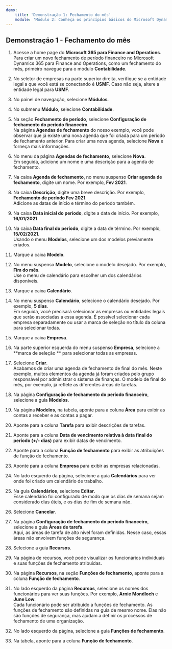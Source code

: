 ```yaml
---
demo:
    title: 'Demonstração 1: Fechamento do mês'
    module: 'Módulo 2: Conheça os princípios básicos do Microsoft Dynamics 365 Finance'
---
```


## Demonstração 1 - Fechamento do mês

1. Acesse a home page do **Microsoft 365 para Finance and Operations**.  
    Para criar um novo fechamento de período financeiro no Microsoft Dynamics 365 para Finance and Operations, como um fechamento do mês, primeiro navegue para o módulo **Contabilidade**.

1. No seletor de empresas na parte superior direita, verifique se a entidade legal a que você está se conectando é **USMF**. Caso não seja, altere a entidade legal para **USMF**.

1. No painel de navegação, selecione **Módulos**.

1. No submenu **Módulo**, selecione **Contabilidade**.

1. Na seção **Fechamento de período**, selecione **Configuração de fechamento do período financeiro**.  
    Na página **Agendas de fechamento** do nosso exemplo, você pode observar que já existe uma nova agenda que foi criada para um período de fechamento anterior. Para criar uma nova agenda, selecione **Nova** e forneça mais informações.

1. No menu da página **Agendas de fechamento**, selecione **Nova**.  
    Em seguida, adicione um nome e uma descrição para a agenda de fechamento.

1. Na caixa **Agenda de fechamento**, no menu suspenso **Criar agenda de fechamento**, digite um nome. Por exemplo, **Fev 2021**.

1. Na caixa **Descrição**, digite uma breve descrição. Por exemplo, **Fechamento de período Fev 2021**.  
    Adicione as datas de início e término do período também.

1. Na caixa **Data inicial do período**, digite a data de início. Por exemplo, **16/01/2021**.

1. Na caixa **Data final do período**, digite a data de término. Por exemplo, **15/02/2021**.  
    Usando o menu **Modelos**, selecione um dos modelos previamente criados.

1. Marque a caixa **Modelo**.

1. No menu suspenso **Modelo**, selecione o modelo desejado. Por exemplo, **Fim do mês**.  
    Use o menu de calendário para escolher um dos calendários disponíveis.

1. Marque a caixa **Calendário**.

1. No menu suspenso **Calendário**, selecione o calendário desejado. Por exemplo, **5 dias**.  
Em seguida, você precisará selecionar as empresas ou entidades legais que serão associadas a essa agenda. É possível selecionar cada empresa separadamente ou usar a marca de seleção no título da coluna para selecionar todas.

1. Marque a caixa **Empresa**.

1. Na parte superior esquerda do menu suspenso **Empresa**, selecione a **marca de seleção ** para selecionar todas as empresas.

1. Selecione **Criar**.  
    Acabamos de criar uma agenda de fechamento de final do mês. Neste exemplo, muitos elementos da agenda já foram criados pelo grupo responsável por administrar o sistema de finanças. O modelo de final do mês, por exemplo, já reflete as diferentes áreas de tarefas.

1. Na página **Configuração de fechamento do período financeiro**, selecione a guia **Modelos**.

1. Na página **Modelos**, na tabela, aponte para a coluna **Área** para exibir as contas a receber e as contas a pagar.

1. Aponte para a coluna **Tarefa** para exibir descrições de tarefas.

1. Aponte para a coluna **Data de vencimento relativa à data final do período (+/- dias)** para exibir datas de vencimento.

1. Aponte para a coluna **Função de fechamento** para exibir as atribuições de função de fechamento.

1. Aponte para a coluna **Empresa** para exibir as empresas relacionadas.

1. No lado esquerdo da página, selecione a guia **Calendários** para ver onde foi criado um calendário de trabalho.

1. Na guia **Calendários**, selecione **Editar**.  
    Esse calendário foi configurado de modo que os dias de semana sejam considerado dias úteis, e os dias de fim de semana não.

1. Selecione **Cancelar**.

1. Na página **Configuração de fechamento do período financeiro**, selecione a guia **Áreas de tarefa**.  
    Aqui, as áreas de tarefa de alto nível foram definidas. Nesse caso, essas áreas não envolvem funções de segurança.

1. Selecione a guia **Recursos**.

1. Na página de recursos, você pode visualizar os funcionários individuais e suas funções de fechamento atribuídas.

1. Na página **Recursos**, na seção **Funções de fechamento**, aponte para a coluna **Função de fechamento**.

1. No lado esquerdo da página **Recursos**, selecione os nomes dos funcionários para ver suas funções. Por exemplo, **Arnie Mondloch** e **June Low**.  
    Cada funcionário pode ser atribuído a funções de fechamento. As funções de fechamento são definidas na guia de mesmo nome. Elas não são funções de segurança, mas ajudam a definir os processos de fechamento de uma organização.

1. No lado esquerdo da página, selecione a guia **Funções de fechamento**.

1. Na tabela, aponte para a coluna **Função de fechamento**.
